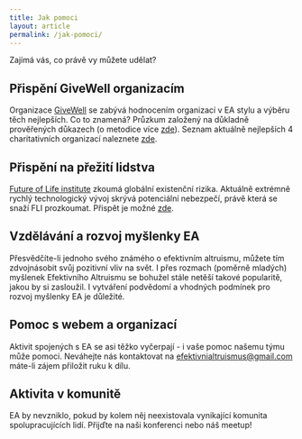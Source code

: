```yaml
---
title: Jak pomoci
layout: article
permalink: /jak-pomoci/
---
```

Zajímá vás, co právě vy můžete udělat?

## Přispění GiveWell organizacím
Organizace [GiveWell](http://www.givewell.org/) se zabývá hodnocením organizací v EA stylu a výběru těch nejlepších. Co to znamená? Průzkum založený na důkladně prověřených důkazech (o metodice více [zde](http://www.givewell.org/international)). Seznam aktuálně nejlepších 4 charitativních organizací naleznete [zde](http://www.givewell.org/charities/top-charities).

<!-- TODO: vypsat zde charity a co dělají -->
<!-- TODO: animal charity, atd. -->

## Přispění na přežití lidstva
[Future of Life institute](http://futureoflife.org/background/existential-risk/) zkoumá globální existenční rizika. Aktuálně extrémně rychlý technologický vývoj skrývá potenciální nebezpečí, právě která se snaží FLI prozkoumat. Přispět je možné [zde](http://futureoflife.org/get-involved/).

## Vzdělávání a rozvoj myšlenky EA
Přesvědčíte-li jednoho svého známého o efektivním altruismu, můžete tím zdvojnásobit svůj pozitivní vliv na svět.
I přes rozmach (poměrně mladých) myšlenek Efektivního Altruismu se bohužel stále netěší takové popularitě, jakou by si zasloužil. I vytváření podvědomí a vhodných podmínek pro rozvoj myšlenky EA je důležité.

## Pomoc s webem a organizací
Aktivit spojených s EA se asi těžko vyčerpají - i vaše pomoc našemu týmu může pomoci. Neváhejte nás kontaktovat na [efektivnialtruismus@gmail.com](mailto:efektivnialtruismus@gmail.com)
 máte-li zájem přiložit ruku k dílu.

## Aktivita v komunitě
EA by nevzniklo, pokud by kolem něj neexistovala vynikající komunita spolupracujících lidí. Přijďte na naši konferenci nebo náš meetup!

